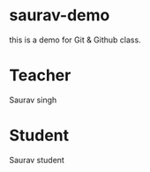# saurav-demo
this is a demo for Git &amp; Github class.

# Teacher 
Saurav singh

# Student
Saurav student